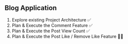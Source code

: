 ## Blog Application

1. Explore existing Project Architecture ✅
2. Plan & Execute the Comment Feature ✅
3. Plan & Execute the Post View Count ✅
4. Plan & Execute the Post Like / Remove Like Feature 👍🏻
